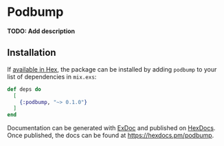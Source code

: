 # Podbump

**TODO: Add description**

## Installation

If [available in Hex](https://hex.pm/docs/publish), the package can be installed
by adding `podbump` to your list of dependencies in `mix.exs`:

```elixir
def deps do
  [
    {:podbump, "~> 0.1.0"}
  ]
end
```

Documentation can be generated with [ExDoc](https://github.com/elixir-lang/ex_doc)
and published on [HexDocs](https://hexdocs.pm). Once published, the docs can
be found at <https://hexdocs.pm/podbump>.

